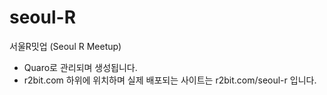 # seoul-R

서울R밋업 (Seoul R Meetup)

- Quaro로 관리되며 생성됩니다.
- r2bit.com 하위에 위치하며 실제 배포되는 사이트는 r2bit.com/seoul-r 입니다.
